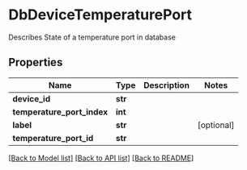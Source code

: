 # DbDeviceTemperaturePort

Describes State of a temperature port in database

## Properties
Name | Type | Description | Notes
------------ | ------------- | ------------- | -------------
**device_id** | **str** |  | 
**temperature_port_index** | **int** |  | 
**label** | **str** |  | [optional] 
**temperature_port_id** | **str** |  | 

[[Back to Model list]](../README.md#documentation-for-models) [[Back to API list]](../README.md#documentation-for-api-endpoints) [[Back to README]](../README.md)


